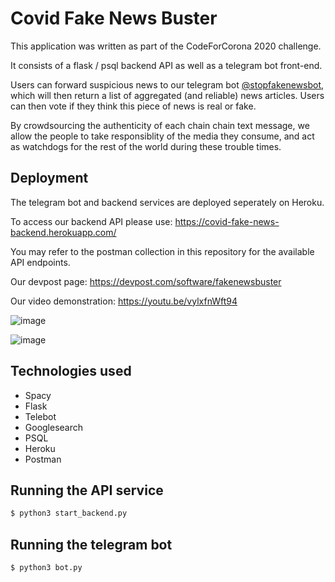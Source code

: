 # Covid Fake News Buster
This application was written as part of the CodeForCorona 2020 challenge.

It consists of a flask / psql backend API as well as a telegram bot front-end.

Users can forward suspicious news to our telegram bot [@stopfakenewsbot](https://t.me/stopfakenewsbot), which will then return a list of aggregated (and reliable) news articles.
Users can then vote if they think this piece of news is real or fake. 

By crowdsourcing the authenticity of each chain chain text message, we allow the people to take responsiblity of the media they consume, and act as watchdogs for the rest of the world during these trouble times.

## Deployment
The telegram bot and backend services are deployed seperately on Heroku.

To access our backend API please use:
https://covid-fake-news-backend.herokuapp.com/ 

You may refer to the postman collection in this repository for the available API endpoints.

Our devpost page:
https://devpost.com/software/fakenewsbuster

Our video demonstration:
https://youtu.be/vylxfnWft94

![image](./assets/fakeNewsBusterDemo.gif)

![image](./assets/logo.jpg)


## Technologies used 
- Spacy
- Flask
- Telebot
- Googlesearch
- PSQL
- Heroku
- Postman

## Running the API service

```bash
$ python3 start_backend.py
```

## Running the telegram bot

```bash
$ python3 bot.py
```
